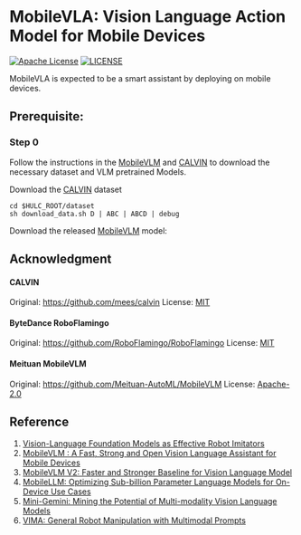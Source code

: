 # MobileVLA: Vision Language Action Model for Mobile Devices

[![Apache License](https://img.shields.io/badge/license-Apache-green.svg)](https://opensource.org/licenses/MIT) [![LICENSE](https://img.shields.io/badge/license-Anti%20996-blue.svg)](https://github.com/996icu/996.ICU/blob/master/LICENSE)

MobileVLA is expected to be a smart assistant by deploying on mobile devices.



## Prerequisite:

### Step 0

Follow the instructions in the [MobileVLM](https://github.com/Meituan-AutoML/MobileVLM) and [CALVIN](https://github.com/mees/calvin) to download the necessary dataset and VLM pretrained Models.

Download the [CALVIN](https://github.com/mees/calvin) dataset

```
cd $HULC_ROOT/dataset
sh download_data.sh D | ABC | ABCD | debug
```

Download the released [MobileVLM](https://github.com/Meituan-AutoML/MobileVLM) model:



## Acknowledgment

#### CALVIN

Original: https://github.com/mees/calvin License: [MIT](https://github.com/mees/calvin/blob/main/LICENSE)

#### ByteDance RoboFlamingo

Original: https://github.com/RoboFlamingo/RoboFlamingo License: [MIT](https://github.com/RoboFlamingo/RoboFlamingo/blob/main/LICENSE)

#### Meituan MobileVLM

Original: https://github.com/Meituan-AutoML/MobileVLM License: [Apache-2.0](https://github.com/Meituan-AutoML/MobileVLM/blob/main/LICENSE)



## Reference

1. [Vision-Language Foundation Models as Effective Robot Imitators](https://arxiv.org/abs/2311.01378)
2. [MobileVLM : A Fast, Strong and Open Vision Language Assistant for Mobile Devices](https://arxiv.org/abs/2312.16886)
3. [MobileVLM V2: Faster and Stronger Baseline for Vision Language Model](https://arxiv.org/abs/2402.03766)
4. [MobileLLM: Optimizing Sub-billion Parameter Language Models for On-Device Use Cases](https://arxiv.org/abs/2402.14905)
5. [Mini-Gemini: Mining the Potential of Multi-modality Vision Language Models](https://arxiv.org/abs/2403.18814)
6. [VIMA: General Robot Manipulation with Multimodal Prompts](https://arxiv.org/abs/2210.03094)